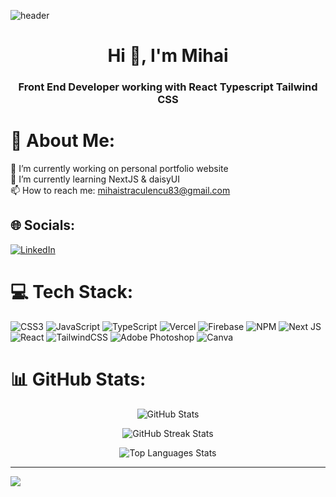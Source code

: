 ![header](https://capsule-render.vercel.app/api?type=wave&color=auto&height=300&section=header&text=capsule%20render&fontSize=90)


<h1 align="center">Hi 👋, I'm Mihai</h1>
<h3 align="center">Front End Developer working with React Typescript Tailwind CSS</h3>

# 💫 About Me:

🔭 I’m currently working on personal portfolio website<br>🌱 I’m currently learning NextJS & daisyUI<br>📫 How to reach me: mihaistraculencu83@gmail.com

## 🌐 Socials:

[![LinkedIn](https://img.shields.io/badge/LinkedIn-%230077B5.svg?logo=linkedin&logoColor=white)](https://linkedin.com/in/straculencu-mihai)

# 💻 Tech Stack:

![CSS3](https://img.shields.io/badge/css3-%231572B6.svg?style=for-the-badge&logo=css3&logoColor=white) ![JavaScript](https://img.shields.io/badge/javascript-%23323330.svg?style=for-the-badge&logo=javascript&logoColor=%23F7DF1E) ![TypeScript](https://img.shields.io/badge/typescript-%23007ACC.svg?style=for-the-badge&logo=typescript&logoColor=white) ![Vercel](https://img.shields.io/badge/vercel-%23000000.svg?style=for-the-badge&logo=vercel&logoColor=white) ![Firebase](https://img.shields.io/badge/firebase-%23039BE5.svg?style=for-the-badge&logo=firebase) ![NPM](https://img.shields.io/badge/NPM-%23000000.svg?style=for-the-badge&logo=npm&logoColor=white) ![Next JS](https://img.shields.io/badge/Next-black?style=for-the-badge&logo=next.js&logoColor=white) ![React](https://img.shields.io/badge/react-%2320232a.svg?style=for-the-badge&logo=react&logoColor=%2361DAFB) ![TailwindCSS](https://img.shields.io/badge/tailwindcss-%2338B2AC.svg?style=for-the-badge&logo=tailwind-css&logoColor=white) ![Adobe Photoshop](https://img.shields.io/badge/adobephotoshop-%2331A8FF.svg?style=for-the-badge&logo=adobephotoshop&logoColor=white) ![Canva](https://img.shields.io/badge/Canva-%2300C4CC.svg?style=for-the-badge&logo=Canva&logoColor=white)

# 📊 GitHub Stats:

<!-- GitHub Stats -->
<p align="center">
  <img src="https://github-readme-stats.vercel.app/api?username=MihaiStraculencu&theme=dark&hide_border=false&include_all_commits=true&count_private=false" alt="GitHub Stats" />
</p>

<!-- GitHub Streak Stats -->
<p align="center">
  <img src="https://github-readme-streak-stats.herokuapp.com/?user=MihaiStraculencu&theme=dark&hide_border=false" alt="GitHub Streak Stats" />
</p>

<!-- Top Languages Stats -->
<p align="center">
  <img src="https://github-readme-stats.vercel.app/api/top-langs/?username=MihaiStraculencu&theme=dark&hide_border=false&include_all_commits=true&count_private=false&layout=compact" alt="Top Languages Stats" />
</p>


---

[![](https://visitcount.itsvg.in/api?id=MihaiStraculencu&icon=0&color=0)](https://visitcount.itsvg.in)
